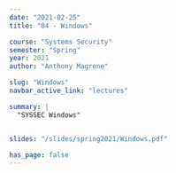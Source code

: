 ```yaml
---
date: "2021-02-25"
title: "04 - Windows"

course: "Systems Security"
semester: "Spring"
year: 2021
author: "Anthony Magrene"

slug: "Windows"
navbar_active_link: "lectures"

summary: |
  "SYSSEC Windows"


slides: "/slides/spring2021/Windows.pdf"

has_page: false
---
```

